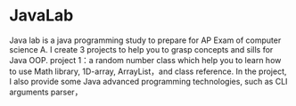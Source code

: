 # JavaLab
Java lab is a java programming study to prepare for AP Exam of computer science A. I create 3 projects to help you to grasp   concepts and sills for Java  OOP.
project 1：a random number class which help you to learn how to use Math library, 1D-array, ArrayList，and class reference. In the project, I also provide some Java    advanced programming technologies, such as CLI arguments parser，

